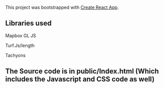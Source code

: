 This project was bootstrapped with [Create React App](https://github.com/facebook/create-react-app).

## Libraries used

Mapbox GL JS

Turf.Js/length

Tachyons

## The Source code is in public/Index.html (Which includes the Javascript and CSS code as well)

